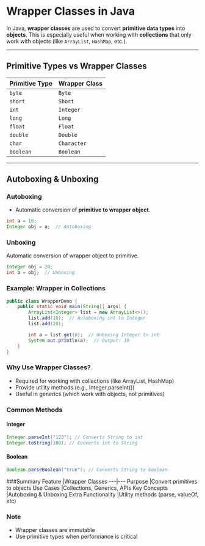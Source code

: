 # Wrapper Classes in Java

In Java, **wrapper classes** are used to convert **primitive data types** into **objects**. This is especially useful when working with **collections** that only work with objects (like `ArrayList`, `HashMap`, etc.).

---

## Primitive Types vs Wrapper Classes

| Primitive Type | Wrapper Class |
| -------------- | ------------- |
| `byte`         | `Byte`        |
| `short`        | `Short`       |
| `int`          | `Integer`     |
| `long`         | `Long`        |
| `float`        | `Float`       |
| `double`       | `Double`      |
| `char`         | `Character`   |
| `boolean`      | `Boolean`     |

---

## Autoboxing & Unboxing

### Autoboxing

- Automatic conversion of **primitive to wrapper object**.

```java
int a = 10;
Integer obj = a;  // Autoboxing
```

### Unboxing

Automatic conversion of wrapper object to primitive.

```java
Integer obj = 20;
int b = obj;  // Unboxing
```

### Example: Wrapper in Collections

```java
public class WrapperDemo {
    public static void main(String[] args) {
        ArrayList<Integer> list = new ArrayList<>();
        list.add(10);  // Autoboxing int to Integer
        list.add(20);

        int a = list.get(0);  // Unboxing Integer to int
        System.out.println(a);  // Output: 10
    }
}
```

### Why Use Wrapper Classes?

- Required for working with collections (like ArrayList, HashMap)
- Provide utility methods (e.g., Integer.parseInt())
- Useful in generics (which work with objects, not primitives)

### Common Methods

#### Integer

```java
Integer.parseInt("123"); // Converts String to int
Integer.toString(100); // Converts int to String
```

#### Boolean

```java
Boolean.parseBoolean("true"); // Converts String to boolean
```

###Summary
Feature |Wrapper Classes
---|---
Purpose |Convert primitives to objects
Use Cases |Collections, Generics, APIs
Key Concepts |Autoboxing & Unboxing
Extra Functionality |Utility methods (parse, valueOf, etc)

### Note

- Wrapper classes are immutable
- Use primitive types when performance is critical
